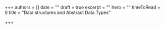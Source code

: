 +++
authors = []
date = ""
draft = true
excerpt = ""
hero = ""
timeToRead = 0
title = "Data structures and Abstract Data Types"

+++
